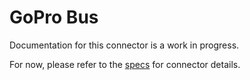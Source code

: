 # GoPro Bus
Documentation for this connector is a work in progress.

For now, please refer to the [specs](specs.yaml) for connector details.
